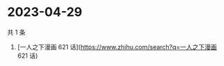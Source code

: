 # 2023-04-29

共 1 条

<!-- BEGIN -->
<!-- 最后更新时间 Sat Apr 29 2023 06:10:10 GMT+0800 (China Standard Time) -->

1. [一人之下漫画 621 话](https://www.zhihu.com/search?q=一人之下漫画 621 话)

<!-- END -->
